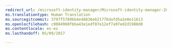 ```yaml
---
redirect_url: /microsoft-identity-manager/Microsoft-identity-manager-2016-sp1-release-notes
ms.translationtype: Human Translation
ms.sourcegitcommit: 3797f5789bb4e48836eb21776dafd5a2e0e11613
ms.openlocfilehash: c9084960fbba43e1edf87e12ef7a97ed2d1988d0
ms.contentlocale: es-es
ms.lasthandoff: 05/09/2017

---
```


